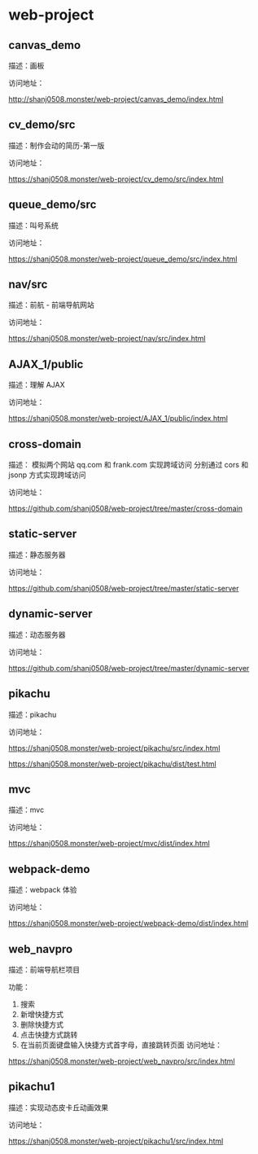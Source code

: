 # web-project

## canvas_demo

描述：画板

访问地址：

http://shanj0508.monster/web-project/canvas_demo/index.html

## cv_demo/src

描述：制作会动的简历-第一版

访问地址：

https://shanj0508.monster/web-project/cv_demo/src/index.html

## queue_demo/src

描述：叫号系统

访问地址：

https://shanj0508.monster/web-project/queue_demo/src/index.html

## nav/src

描述：前航 - 前端导航网站

访问地址：

https://shanj0508.monster/web-project/nav/src/index.html

## AJAX_1/public

描述：理解 AJAX

访问地址：

https://shanj0508.monster/web-project/AJAX_1/public/index.html

## cross-domain

描述：
模拟两个网站 qq.com 和 frank.com 实现跨域访问
分别通过 cors 和 jsonp 方式实现跨域访问

访问地址：

https://github.com/shanj0508/web-project/tree/master/cross-domain

## static-server

描述：静态服务器

访问地址：

https://github.com/shanj0508/web-project/tree/master/static-server

## dynamic-server

描述：动态服务器

访问地址：

https://github.com/shanj0508/web-project/tree/master/dynamic-server

## pikachu

描述：pikachu

访问地址：

https://shanj0508.monster/web-project/pikachu/src/index.html

https://shanj0508.monster/web-project/pikachu/dist/test.html

## mvc

描述：mvc

访问地址：

https://shanj0508.monster/web-project/mvc/dist/index.html

## webpack-demo

描述：webpack 体验

访问地址：

https://shanj0508.monster/web-project/webpack-demo/dist/index.html

## web_navpro

描述：前端导航栏项目

功能：
1. 搜索
2. 新增快捷方式
3. 删除快捷方式
4. 点击快捷方式跳转
5. 在当前页面键盘输入快捷方式首字母，直接跳转页面
访问地址：

https://shanj0508.monster/web-project/web_navpro/src/index.html

## pikachu1

描述：实现动态皮卡丘动画效果

访问地址：

https://shanj0508.monster/web-project/pikachu1/src/index.html

